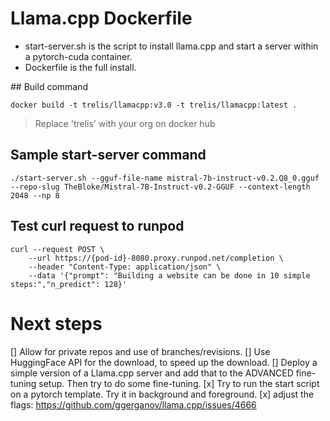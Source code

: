 # Llama.cpp Dockerfile
- start-server.sh is the script to install llama.cpp and start a server within a pytorch-cuda container.
- Dockerfile is the full install.

## Build command
```
docker build -t trelis/llamacpp:v3.0 -t trelis/llamacpp:latest .
```

> Replace 'trelis' with your org on docker hub

## Sample start-server command
```
./start-server.sh --gguf-file-name mistral-7b-instruct-v0.2.Q8_0.gguf --repo-slug TheBloke/Mistral-7B-Instruct-v0.2-GGUF --context-length 2048 --np 8
```

## Test curl request to runpod
```
curl --request POST \
    --url https://{pod-id}-8080.proxy.runpod.net/completion \
    --header "Content-Type: application/json" \
    --data '{"prompt": "Building a website can be done in 10 simple steps:","n_predict": 128}'
```

# Next steps
[] Allow for private repos and use of branches/revisions.
[] Use HuggingFace API for the download, to speed up the download.
[] Deploy a simple version of a Llama.cpp server and add that to the ADVANCED fine-tuning setup. Then try to do some fine-tuning.
[x] Try to run the start script on a pytorch template. Try it in background and foreground. 
[x] adjust the flags: https://github.com/ggerganov/llama.cpp/issues/4666